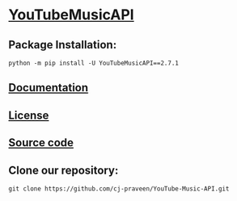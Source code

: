 # [YouTubeMusicAPI](https://pypi.org/project/YouTubeMusicAPI/)

## Package Installation:
```
python -m pip install -U YouTubeMusicAPI==2.7.1
```

## [Documentation](https://youtube-music-api.readthedocs.io/en/latest/)
## [License](https://mit-license.org/)

## [Source code](https://github.com/cj-praveen/YouTube-Music-API/blob/master/src/YouTubeMusicAPI/__init__.py)

## Clone our repository:
```
git clone https://github.com/cj-praveen/YouTube-Music-API.git
```
